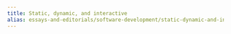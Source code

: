 ```yaml
---
title: Static, dynamic, and interactive
alias: essays-and-editorials/software-development/static-dynamic-and-interactive
---
```

